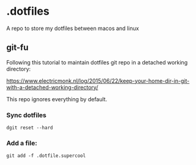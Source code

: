 # .dotfiles

A repo to store my dotfiles between macos and linux

## git-fu

Following this tutorial to maintain dotfiles git repo in a detached working directory:

https://www.electricmonk.nl/log/2015/06/22/keep-your-home-dir-in-git-with-a-detached-working-directory/

This repo ignores everything by default.

### Sync dotfiles
```
dgit reset --hard
```

### Add a file:
```
git add -f .dotfile.supercool
```
